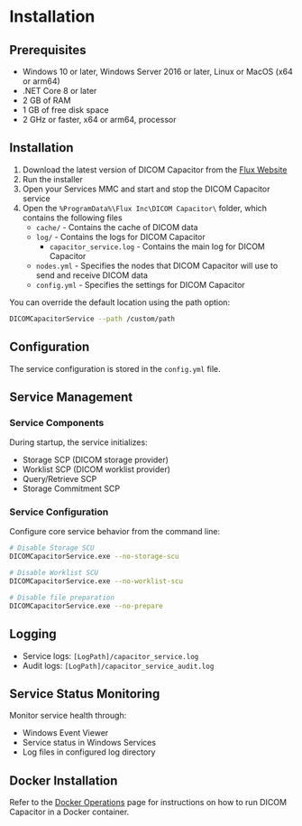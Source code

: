 # Installation

## Prerequisites

- Windows 10 or later, Windows Server 2016 or later, Linux or MacOS (x64 or arm64)
- .NET Core 8 or later
- 2 GB of RAM
- 1 GB of free disk space
- 2 GHz or faster, x64 or arm64, processor

## Installation

1. Download the latest version of DICOM Capacitor from the [Flux Website](https://store.fluxinc.ca/files)
2. Run the installer
3. Open your Services MMC and start and stop the DICOM Capacitor service
4. Open the `%ProgramData%\Flux Inc\DICOM Capacitor\` folder, which contains the following files
    - `cache/` - Contains the cache of DICOM data
    - `log/` - Contains the logs for DICOM Capacitor
        - `capacitor_service.log` - Contains the main log for DICOM Capacitor
    - `nodes.yml` - Specifies the nodes that DICOM Capacitor will use to send and receive DICOM data
    - `config.yml` - Specifies the settings for DICOM Capacitor

You can override the default location using the path option:
```bash
DICOMCapacitorService --path /custom/path
```

## Configuration
The service configuration is stored in the `config.yml` file.

## Service Management

### Service Components
During startup, the service initializes:
- Storage SCP (DICOM storage provider)
- Worklist SCP (DICOM worklist provider)
- Query/Retrieve SCP
- Storage Commitment SCP

### Service Configuration
Configure core service behavior from the command line:
```bash
# Disable Storage SCU
DICOMCapacitorService.exe --no-storage-scu

# Disable Worklist SCU
DICOMCapacitorService.exe --no-worklist-scu

# Disable file preparation
DICOMCapacitorService.exe --no-prepare
```

## Logging
- Service logs: `[LogPath]/capacitor_service.log`
- Audit logs: `[LogPath]/capacitor_service_audit.log`

## Service Status Monitoring
Monitor service health through:
- Windows Event Viewer
- Service status in Windows Services
- Log files in configured log directory

## Docker Installation

Refer to the [Docker Operations](/dicom-capacitor/docker) page for instructions on how to run DICOM Capacitor in a Docker container.
